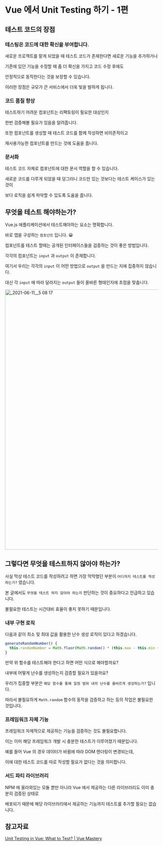 # Vue 에서 Unit Testing 하기 - 1편

## 테스트 코드의 장점

### 테스팅은 코드에 대한 확신을 부여합니다.

새로운 프로젝트를 맡게 되었을 때 테스트 코드가 존재한다면 새로운 기능을 추가하거나

기존에 있던 기능을 수정할 때 좀 더 확신을 가지고 코드 수정 후에도 

안정적으로 동작한다는 것을 보장할 수 있습니다.

이러한 장점은 규모가 큰 서비스에서 더욱 빛을 발하게 됩니다.

### 코드 품질 향상

테스트하기 어려운 컴포넌트는 리팩토링이 필요한 대상인지 

한번 검증해볼 필요가 있음을 알려줍니다.

또한 컴포넌트를 생성할 때 테스트 코드를 함께 작성하면 비의존적이고 

재사용가능한 컴포넌트를 만드는 것에 도움을 줍니다.

### 문서화

테스트 코드 자체로 컴포넌트에 대한 문서 역할을 할 수 있습니다.

새로운 코드를 다루게 되었을 때 덩그러니 코드만 있는 것보다는 테스트 케이스가 있는 것이

보다 로직을 쉽게 파악할 수 있도록 도움을 줍니다.

## 무엇을 테스트 해야하는가?

Vue.js 애플리케이션에서 테스트해야하는 요소는 명확합니다.

바로 앱을 구성하는 `컴포넌트` 입니다. 😀

컴포넌트를 테스트 할때는 공개된 인터페이스들을 검증하는 것이 좋은 방법입니다.

각각의 컴포넌트는 `input` 과 `output` 이 존재합니다.

여기서 우리는 각각의 `input` 이 어떤 방법으로 `output` 을 만드는 지에 집중하지 않습니다.

대신 각 `input` 에 따라 달라지는 `output` 들이 올바른 형태인지에 초점을 맞춥니다.

<img width="856" alt="_2021-06-11__5 08 17" src="https://user-images.githubusercontent.com/37819666/121777492-5897a700-cbcd-11eb-966a-04352929fc10.png">

## 그렇다면 무엇을 테스트하지 않아야 하는가?

사실 막상 테스트 코드를 작성하려고 하면 가장 막막했던 부분이 `어디까지 테스트를 작성하는가?` 였습니다.

본 글에서도 `무엇을 테스트 하지 않아야 하는지` 판단하는 것이 중요하다고 언급하고 있습니다.

불필요한 테스트는 시간대비 효율이 좋지 못하기 때문입니다.

### 내부 구현 로직

다음과 같이 최소 및 최대 값을 활용한 난수 생성 로직이 있다고 하겠습니다.

```jsx
generateRandomNumber() {
  this.randomNumber = Math.floor(Math.random() * (this.max - this.min + 1) ) + this.min;
}
```

만약 위 함수를 테스트해야 한다고 하면 어떤 식으로 해야할까요?

내부에 어떻게 난수를 생성하는지 검증할 필요가 있을까요?

우리가 집중할 부분은 `해당 함수를 통해 일정 범위 내의 난수를 올바르게 생성하는가?` 입니다.

따라서 불필요하게 `Math.random` 함수의 동작을 검증하고 하는 등의 작업은 불필요한 것입니다.

### 프레임워크 자체 기능

프레임워크 자제적으로 제공하는 기능을 검증하는 것도 불필요합니다.

이는 이미 해당 프레임워크 개발 시 충분한 테스트가 이루어졌기 때문입니다.

예를 들어 Vue 의 경우 데이터가 바뀜에 따라 DOM 렌더링이 변경되는데, 

이에 대한 테스트 코드를 따로 작성할 필요가 없다는 것을 의미합니다.

### 서드 파티 라이브러리

NPM 에 올라와있는 모듈 뿐만 아니라 Vue 에서 제공하는 다른 라이브러리도 이미 충분히 검증된 상태로

배포되기 때문에 해당 라이브러리에서 제공하는 기능까지 테스트를 추가할 필요는 없습니다.

## 참고자료

[Unit Testing in Vue: What to Test? | Vue Mastery](https://www.vuemastery.com/blog/unit-testing-vue-1)